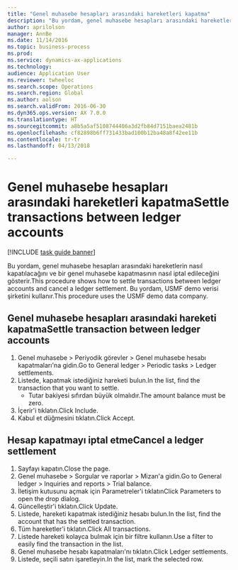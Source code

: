 ```yaml
--- 
title: "Genel muhasebe hesapları arasındaki hareketleri kapatma"
description: "Bu yordam, genel muhasebe hesapları arasındaki hareketlerin nasıl kapatılacağını ve bir genel muhasebe kapatmasının nasıl iptal edileceğini gösterir."
author: aprilolson
manager: AnnBe
ms.date: 11/14/2016
ms.topic: business-process
ms.prod: 
ms.service: dynamics-ax-applications
ms.technology: 
audience: Application User
ms.reviewer: twheeloc
ms.search.scope: Operations
ms.search.region: Global
ms.author: aolson
ms.search.validFrom: 2016-06-30
ms.dyn365.ops.version: AX 7.0.0
ms.translationtype: HT
ms.sourcegitcommit: a8b5a5af5108744406a3d2fb84d7151baea2481b
ms.openlocfilehash: cf82898b6ff731433bad100b12ba48a8f42ee11b
ms.contentlocale: tr-tr
ms.lasthandoff: 04/13/2018

---
```

# <a name="settle-transactions-between-ledger-accounts"></a><span data-ttu-id="7f78f-103">Genel muhasebe hesapları arasındaki hareketleri kapatma</span><span class="sxs-lookup"><span data-stu-id="7f78f-103">Settle transactions between ledger accounts</span></span>

[!INCLUDE [task guide banner](../../includes/task-guide-banner.md)]

<span data-ttu-id="7f78f-104">Bu yordam, genel muhasebe hesapları arasındaki hareketlerin nasıl kapatılacağını ve bir genel muhasebe kapatmasının nasıl iptal edileceğini gösterir.</span><span class="sxs-lookup"><span data-stu-id="7f78f-104">This procedure shows how to settle transactions between ledger accounts and cancel a ledger settlement.</span></span> <span data-ttu-id="7f78f-105">Bu yordam, USMF demo verisi şirketini kullanır.</span><span class="sxs-lookup"><span data-stu-id="7f78f-105">This procedure uses the USMF demo data company.</span></span>


## <a name="settle-transaction-between-ledger-accounts"></a><span data-ttu-id="7f78f-106">Genel muhasebe hesapları arasındaki hareketi kapatma</span><span class="sxs-lookup"><span data-stu-id="7f78f-106">Settle transaction between ledger accounts</span></span>
1. <span data-ttu-id="7f78f-107">Genel muhasebe > Periyodik görevler > Genel muhasebe hesabı kapatmaları'na gidin.</span><span class="sxs-lookup"><span data-stu-id="7f78f-107">Go to General ledger > Periodic tasks > Ledger settlements.</span></span>
2. <span data-ttu-id="7f78f-108">Listede, kapatmak istediğiniz hareketi bulun.</span><span class="sxs-lookup"><span data-stu-id="7f78f-108">In the list, find the transaction that you want to settle.</span></span>
    * <span data-ttu-id="7f78f-109">Tutar bakiyesi sıfırdan büyük olmalıdır.</span><span class="sxs-lookup"><span data-stu-id="7f78f-109">The amount balance must be zero.</span></span>  
3. <span data-ttu-id="7f78f-110">İçerir'i tıklatın.</span><span class="sxs-lookup"><span data-stu-id="7f78f-110">Click Include.</span></span>
4. <span data-ttu-id="7f78f-111">Kabul et düğmesini tıklatın.</span><span class="sxs-lookup"><span data-stu-id="7f78f-111">Click Accept.</span></span>

## <a name="cancel-a-ledger-settlement"></a><span data-ttu-id="7f78f-112">Hesap kapatmayı iptal etme</span><span class="sxs-lookup"><span data-stu-id="7f78f-112">Cancel a ledger settlement</span></span>
1. <span data-ttu-id="7f78f-113">Sayfayı kapatın.</span><span class="sxs-lookup"><span data-stu-id="7f78f-113">Close the page.</span></span>
2. <span data-ttu-id="7f78f-114">Genel muhasebe > Sorgular ve raporlar > Mizan'a gidin.</span><span class="sxs-lookup"><span data-stu-id="7f78f-114">Go to General ledger > Inquiries and reports > Trial balance.</span></span>
3. <span data-ttu-id="7f78f-115">İletişim kutusunu açmak için Parametreler'i tıklatın</span><span class="sxs-lookup"><span data-stu-id="7f78f-115">Click Parameters to open the drop dialog.</span></span>
4. <span data-ttu-id="7f78f-116">Güncelleştir'i tıklatın.</span><span class="sxs-lookup"><span data-stu-id="7f78f-116">Click Update.</span></span>
5. <span data-ttu-id="7f78f-117">Listede, hareketi kapatmak istediğiniz hesabı bulun.</span><span class="sxs-lookup"><span data-stu-id="7f78f-117">In the list, find the account that has the settled transaction.</span></span>
6. <span data-ttu-id="7f78f-118">Tüm hareketler'i tıklatın.</span><span class="sxs-lookup"><span data-stu-id="7f78f-118">Click All transactions.</span></span>
7. <span data-ttu-id="7f78f-119">Listede hareketi kolayca bulmak için bir filtre kullanın.</span><span class="sxs-lookup"><span data-stu-id="7f78f-119">Use a filter to easily find the transaction in the list.</span></span>
8. <span data-ttu-id="7f78f-120">Genel muhasebe hesabı kapatmaları'nı tıklatın.</span><span class="sxs-lookup"><span data-stu-id="7f78f-120">Click Ledger settlements.</span></span>
9. <span data-ttu-id="7f78f-121">Listede, seçili satırı işaretleyin.</span><span class="sxs-lookup"><span data-stu-id="7f78f-121">In the list, mark the selected row.</span></span>


